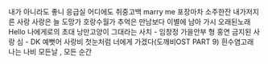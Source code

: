 내가 아니라도
좋니
응급실
어디에도
취중고백
marry me
포장마차
소주한잔
내가저지른 사랑
사랑은 늘 도망가
호랑수월가
추억은 만남보다 이별에 남아
가시
오래된노래
Hello
나에게로의 초대
낭만고양이
그대라는 사치 - 임창정
가을안부
형
홍연
금지된 사랑
심 - DK
예뻣어
사랑비
첫눈처럼 너에게 가겠다(도깨비OST PART 9)
흰수염고래
나는 나비
모든날 , 모든 순간
